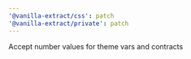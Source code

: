 ```yaml
---
'@vanilla-extract/css': patch
'@vanilla-extract/private': patch
---
```


Accept number values for theme vars and contracts
